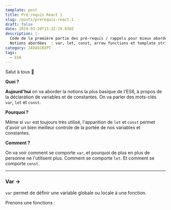 ```yaml
---
template: post
title: Pré-requis React 1
slug: /posts/prerequis-react-1
draft: false
date: 2019-03-20T15:32:19.830Z
description: |-
  Code de la première partie des pré-requis / rappels pour mieux aborder React.
  Notions abordées  : var, let, const, arrow functions et template strings
category: JAVASCRIPT
tags:
  - ES6
---
```

Salut à tous 👋

**Quoi ?** 

**Aujourd'hui** on va aborder la notions la plus basique de l'ES6, à propos de la déclaration de variables et de constantes. On va parler des mots-clés `var`, `let` et `const`.

**Pourquoi ?**

Même si `var` est toujours très utilisé, l'apparition de `let` et `const` permet d'avoir un bien meilleur controle de la portée de nos variables et constantes.

**Comment ?**

On va voir comment se comporte `var`, et pourquoi de plus en plus de personne ne l'utilisent plus.
Comment se comporte `let`.
Et comment se comporte `const`.

- - -

### Var →

`var` permet de définir une variable globale ou locale à une fonction.

Prenons une fonctions :


